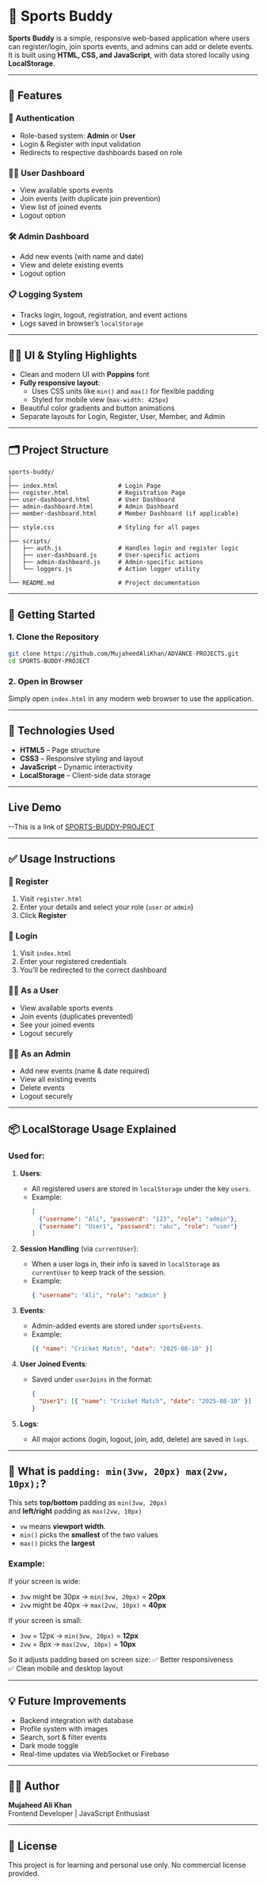 # 🏅 Sports Buddy

**Sports Buddy** is a simple, responsive web-based application where users can register/login, join sports events, and admins can add or delete events. It is built using **HTML, CSS, and JavaScript**, with data stored locally using **LocalStorage**.

---

## 📌 Features

### 🔐 Authentication
- Role-based system: **Admin** or **User**
- Login & Register with input validation
- Redirects to respective dashboards based on role

### 🧑‍💻 User Dashboard
- View available sports events
- Join events (with duplicate join prevention)
- View list of joined events
- Logout option

### 🛠️ Admin Dashboard
- Add new events (with name and date)
- View and delete existing events
- Logout option

### 📋 Logging System
- Tracks login, logout, registration, and event actions
- Logs saved in browser’s `localStorage`

---

## 🧑‍🎨 UI & Styling Highlights

- Clean and modern UI with **Poppins** font
- **Fully responsive layout**:
  - Uses CSS units like `min()` and `max()` for flexible padding
  - Styled for mobile view (`max-width: 425px`)
- Beautiful color gradients and button animations
- Separate layouts for Login, Register, User, Member, and Admin

---

## 🗂️ Project Structure

```
sports-buddy/
│
├── index.html                 # Login Page
├── register.html              # Registration Page
├── user-dashboard.html        # User Dashboard
├── admin-dashboard.html       # Admin Dashboard
├── member-dashboard.html      # Member Dashboard (if applicable)
│
├── style.css                  # Styling for all pages
│
├── scripts/
│   ├── auth.js                # Handles login and register logic
│   ├── user-dashboard.js      # User-specific actions
│   ├── admin-dashboard.js     # Admin-specific actions
│   └── loggers.js             # Action logger utility
│
└── README.md                  # Project documentation
```

---

## 🚀 Getting Started

### 1. Clone the Repository

```bash
git clone https://github.com/MujaheedAliKhan/ADVANCE-PROJECTS.git
cd SPORTS-BUDDY-PROJECT
```

### 2. Open in Browser

Simply open `index.html` in any modern web browser to use the application.

---

## 💾 Technologies Used

- **HTML5** – Page structure
- **CSS3** – Responsive styling and layout
- **JavaScript** – Dynamic interactivity
- **LocalStorage** – Client-side data storage

---

## Live Demo
--This is a link of [SPORTS-BUDDY-PROJECT](https://mujaheedalikhan.github.io/ADVANCE-PROJECTS/SPORTS-BUDDY-PROJECT/index.html)

---

## ✅ Usage Instructions

### 🧍 Register
1. Visit `register.html`
2. Enter your details and select your role (`user` or `admin`)
3. Click **Register**

### 🔐 Login
1. Visit `index.html`
2. Enter your registered credentials
3. You’ll be redirected to the correct dashboard

### 🧑‍💻 As a User
- View available sports events
- Join events (duplicates prevented)
- See your joined events
- Logout securely

### 👨‍💼 As an Admin
- Add new events (name & date required)
- View all existing events
- Delete events
- Logout securely

---

## 📦 LocalStorage Usage Explained

### **Used for:**
1. **Users**:  
   - All registered users are stored in `localStorage` under the key `users`.  
   - Example:  
     ```json
     [
       {"username": "Ali", "password": "123", "role": "admin"},
       {"username": "User1", "password": "abc", "role": "user"}
     ]
     ```

2. **Session Handling** (via `currentUser`):  
   - When a user logs in, their info is saved in `localStorage` as `currentUser` to keep track of the session.  
   - Example:  
     ```json
     { "username": "Ali", "role": "admin" }
     ```

3. **Events**:  
   - Admin-added events are stored under `sportsEvents`.  
   - Example:  
     ```json
     [{ "name": "Cricket Match", "date": "2025-08-10" }]
     ```

4. **User Joined Events**:  
   - Saved under `userJoins` in the format:  
     ```json
     {
       "User1": [{ "name": "Cricket Match", "date": "2025-08-10" }]
     }
     ```

5. **Logs**:  
   - All major actions (login, logout, join, add, delete) are saved in `logs`.

---

## 🧠 What is `padding: min(3vw, 20px) max(2vw, 10px);`?

This sets **top/bottom** padding as `min(3vw, 20px)`  
and **left/right** padding as `max(2vw, 10px)`

- `vw` means **viewport width**.  
- `min()` picks the **smallest** of the two values  
- `max()` picks the **largest**

### Example:
If your screen is wide:
- `3vw` might be 30px → `min(3vw, 20px)` = **20px**  
- `2vw` might be 40px → `max(2vw, 10px)` = **40px**

If your screen is small:
- `3vw` = 12px → `min(3vw, 20px)` = **12px**  
- `2vw` = 8px → `max(2vw, 10px)` = **10px**

So it adjusts padding based on screen size:
✅ Better responsiveness  
✅ Clean mobile and desktop layout

---

## 💡 Future Improvements

- Backend integration with database
- Profile system with images
- Search, sort & filter events
- Dark mode toggle
- Real-time updates via WebSocket or Firebase

---

## 🧑‍💻 Author

**Mujaheed Ali Khan**  
Frontend Developer | JavaScript Enthusiast  

---

## 🏁 License

This project is for learning and personal use only. No commercial license provided.
